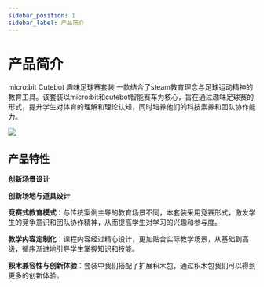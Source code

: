 ```yaml
---
sidebar_position: 1
sidebar_label: 产品简介
---
```


# 产品简介

micro:bit Cutebot 趣味足球赛套装 一款结合了steam教育理念与足球运动精神的教育工具。该套装以micro:bit和cutebot智能赛车为核心，旨在通过趣味足球赛的形式，提升学生对体育的理解和理论认知，同时培养他们的科技素养和团队协作能力。

![](https://wiki-media-ef.oss-cn-hongkong.aliyuncs.com/docs/microbit/interesting-case/cutebot-fun-football-game-kit/cases-libraries/images/cutebot-football-game.png)



## 产品特性

**创新场景设计**

**创新场地与道具设计**

**竞赛式教育模式**：与传统案例主导的教育场景不同，本套装采用竞赛形式，激发学生的竞争意识和团队协作精神，从而提高学生对学习的兴趣和参与度。

**教学内容定制化**：课程内容经过精心设计，更加贴合实际教学场景，从基础到高级，循序渐进地引导学生掌握知识和技能。

**积木兼容性与创新体验**：套装中我们搭配了扩展积木包，通过积木包我们可以得到更多的创新体验。
